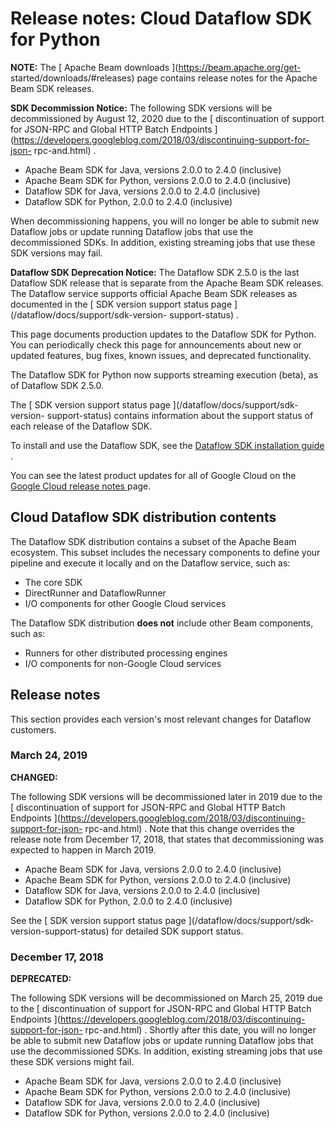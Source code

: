 #  Release notes: Cloud Dataflow SDK for Python

**NOTE:** The [ Apache Beam downloads ](https://beam.apache.org/get-
started/downloads/#releases) page contains release notes for the Apache Beam
SDK releases.

**SDK Decommission Notice:** The following SDK versions will be decommissioned
by August 12, 2020 due to the [ discontinuation of support for JSON-RPC and
Global HTTP Batch Endpoints
](https://developers.googleblog.com/2018/03/discontinuing-support-for-json-
rpc-and.html) .

  * Apache Beam SDK for Java, versions 2.0.0 to 2.4.0 (inclusive) 
  * Apache Beam SDK for Python, versions 2.0.0 to 2.4.0 (inclusive) 
  * Dataflow SDK for Java, versions 2.0.0 to 2.4.0 (inclusive) 
  * Dataflow SDK for Python, 2.0.0 to 2.4.0 (inclusive) 

When decommissioning happens, you will no longer be able to submit new
Dataflow jobs or update running Dataflow jobs that use the decommissioned
SDKs. In addition, existing streaming jobs that use these SDK versions may
fail.

**Dataflow SDK Deprecation Notice:** The Dataflow SDK 2.5.0 is the last
Dataflow SDK release that is separate from the Apache Beam SDK releases. The
Dataflow service supports official Apache Beam SDK releases as documented in
the [ SDK version support status page ](/dataflow/docs/support/sdk-version-
support-status) .

This page documents production updates to the Dataflow SDK for Python. You can
periodically check this page for announcements about new or updated features,
bug fixes, known issues, and deprecated functionality.

The Dataflow SDK for Python now supports streaming execution (beta), as of
Dataflow SDK 2.5.0.

The [ SDK version support status page ](/dataflow/docs/support/sdk-version-
support-status) contains information about the support status of each release
of the Dataflow SDK.

To install and use the Dataflow SDK, see the [ Dataflow SDK installation guide
](/dataflow/docs/installing-dataflow-sdk) .

You can see the latest product updates for all of Google Cloud on the [ Google
Cloud release notes ](/release-notes) page.

##  Cloud Dataflow SDK distribution contents

The Dataflow SDK distribution contains a subset of the Apache Beam ecosystem.
This subset includes the necessary components to define your pipeline and
execute it locally and on the Dataflow service, such as:

  * The core SDK 
  * DirectRunner and DataflowRunner 
  * I/O components for other Google Cloud services 

The Dataflow SDK distribution **does not** include other Beam components, such
as:

  * Runners for other distributed processing engines 
  * I/O components for non-Google Cloud services 

##  Release notes

This section provides each version's most relevant changes for Dataflow
customers.

###  March 24, 2019

**CHANGED:**

The following SDK versions will be decommissioned later in 2019 due to the [
discontinuation of support for JSON-RPC and Global HTTP Batch Endpoints
](https://developers.googleblog.com/2018/03/discontinuing-support-for-json-
rpc-and.html) . Note that this change overrides the release note from December
17, 2018, that states that decommissioning was expected to happen in March
2019.

  * Apache Beam SDK for Java, versions 2.0.0 to 2.4.0 (inclusive) 
  * Apache Beam SDK for Python, versions 2.0.0 to 2.4.0 (inclusive) 
  * Dataflow SDK for Java, versions 2.0.0 to 2.4.0 (inclusive) 
  * Dataflow SDK for Python, 2.0.0 to 2.4.0 (inclusive) 

See the [ SDK version support status page ](/dataflow/docs/support/sdk-
version-support-status) for detailed SDK support status.

###  December 17, 2018

**DEPRECATED:**

The following SDK versions will be decommissioned on March 25, 2019 due to the
[ discontinuation of support for JSON-RPC and Global HTTP Batch Endpoints
](https://developers.googleblog.com/2018/03/discontinuing-support-for-json-
rpc-and.html) . Shortly after this date, you will no longer be able to submit
new Dataflow jobs or update running Dataflow jobs that use the decommissioned
SDKs. In addition, existing streaming jobs that use these SDK versions might
fail.

  * Apache Beam SDK for Java, versions 2.0.0 to 2.4.0 (inclusive) 
  * Apache Beam SDK for Python, versions 2.0.0 to 2.4.0 (inclusive) 
  * Dataflow SDK for Java, versions 2.0.0 to 2.4.0 (inclusive) 
  * Dataflow SDK for Python, versions 2.0.0 to 2.4.0 (inclusive) 

